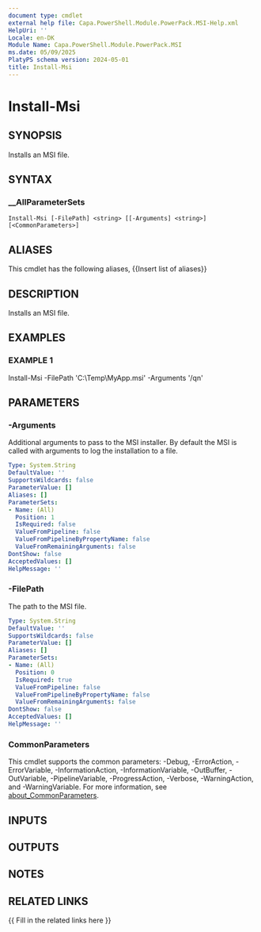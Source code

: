 ```yaml
---
document type: cmdlet
external help file: Capa.PowerShell.Module.PowerPack.MSI-Help.xml
HelpUri: ''
Locale: en-DK
Module Name: Capa.PowerShell.Module.PowerPack.MSI
ms.date: 05/09/2025
PlatyPS schema version: 2024-05-01
title: Install-Msi
---
```


# Install-Msi

## SYNOPSIS

Installs an MSI file.

## SYNTAX

### __AllParameterSets

```
Install-Msi [-FilePath] <string> [[-Arguments] <string>] [<CommonParameters>]
```

## ALIASES

This cmdlet has the following aliases,
  {{Insert list of aliases}}

## DESCRIPTION

Installs an MSI file.

## EXAMPLES

### EXAMPLE 1

Install-Msi -FilePath 'C:\Temp\MyApp.msi' -Arguments '/qn'

## PARAMETERS

### -Arguments

Additional arguments to pass to the MSI installer.
By default the MSI is called with arguments to log the installation to a file.

```yaml
Type: System.String
DefaultValue: ''
SupportsWildcards: false
ParameterValue: []
Aliases: []
ParameterSets:
- Name: (All)
  Position: 1
  IsRequired: false
  ValueFromPipeline: false
  ValueFromPipelineByPropertyName: false
  ValueFromRemainingArguments: false
DontShow: false
AcceptedValues: []
HelpMessage: ''
```

### -FilePath

The path to the MSI file.

```yaml
Type: System.String
DefaultValue: ''
SupportsWildcards: false
ParameterValue: []
Aliases: []
ParameterSets:
- Name: (All)
  Position: 0
  IsRequired: true
  ValueFromPipeline: false
  ValueFromPipelineByPropertyName: false
  ValueFromRemainingArguments: false
DontShow: false
AcceptedValues: []
HelpMessage: ''
```

### CommonParameters

This cmdlet supports the common parameters: -Debug, -ErrorAction, -ErrorVariable,
-InformationAction, -InformationVariable, -OutBuffer, -OutVariable, -PipelineVariable,
-ProgressAction, -Verbose, -WarningAction, and -WarningVariable. For more information, see
[about_CommonParameters](https://go.microsoft.com/fwlink/?LinkID=113216).

## INPUTS

## OUTPUTS

## NOTES

## RELATED LINKS

{{ Fill in the related links here }}


